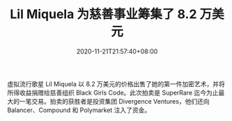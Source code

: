 ﻿---
title: "Lil Miquela 为慈善事业筹集了 8.2 万美元"
date: 2020-11-21T21:57:40+08:00
lastmod: 2020-11-21T16:45:40+08:00
draft: false
authors: ["Fox"]
description: "虚拟流行歌星 Lil Miquela 以 8.2 万美元的价格出售了她的第一件加密艺术，并将所得收益捐赠给慈善组织 Black Girls Code。此次拍卖是 SuperRare 迄今为止最大的一笔交易。拍卖的获胜者是投资集团 Divergence Ventures，他们还向 Balancer、Compound 和 Polymarket 注入了资金。"
featuredImage: "lil-miquela-collects-82-thousand-for-charity.png"
tags: ["Virtual World","虚拟世界","Play to Earn"]
categories: ["news"]
news: ["虚拟世界"]
weight: 
lightgallery: true
pinned: false
recommend: false
recommend1: false
---

虚拟流行歌星 Lil Miquela 以 8.2 万美元的价格出售了她的第一件加密艺术，并将所得收益捐赠给慈善组织 Black Girls Code。此次拍卖是 SuperRare 迄今为止最大的一笔交易。拍卖的获胜者是投资集团 Divergence Ventures，他们还向 Balancer、Compound 和 Polymarket 注入了资金。

<!--more-->

